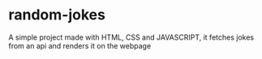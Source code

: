# random-jokes
A simple project made with HTML, CSS and JAVASCRIPT, it fetches jokes from an api and renders it on the webpage
